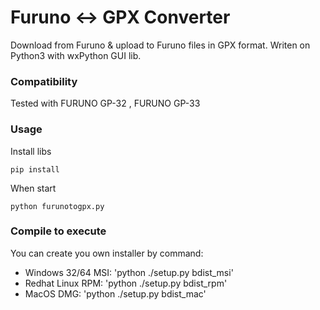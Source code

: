 # Furuno <-> GPX Converter
Download from Furuno &amp; upload to Furuno files in GPX format.
Writen on Python3 with wxPython GUI lib.

### Compatibility
Tested with FURUNO GP-32 , FURUNO GP-33

### Usage

Install libs

```
pip install
```
When start
```
python furunotogpx.py
```


### Compile to execute

You can create you own installer by command:
* Windows 32/64 MSI: 'python ./setup.py bdist_msi'
* Redhat Linux RPM:  'python ./setup.py bdist_rpm'
* MacOS DMG:         'python ./setup.py bdist_mac'
